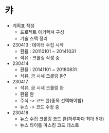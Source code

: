 # 캬

- 계획표 작성
  - 프로젝트 아키텍쳐 구성
  - 기술 스택 정리
- 230413 : 데이터 수집 시작
  - 환율 : 20110101 ~ 20141031
  - 석유 : 크롤링 작성 중
- 230414
  - 환율 : 20141101 ~ 20180831
  - 석유, 금 시세 크롤링 완?
- 230417
  - 석유, 금 시세 크롤링 완
  - 환율 완
  - 주식 -> 코드 완(종목 선택해야함)
  - 뉴스 -> 코드 수정 중
- 230418
  - 뉴스 수집 크롤링 코드 완(하루마다 최대 5개)
  - 뉴스 타이틀 마스킹 코드 테스트
